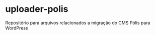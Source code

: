 uploader-polis
==============

Repositório para arquivos relacionados a migração do CMS Pólis para WordPress
